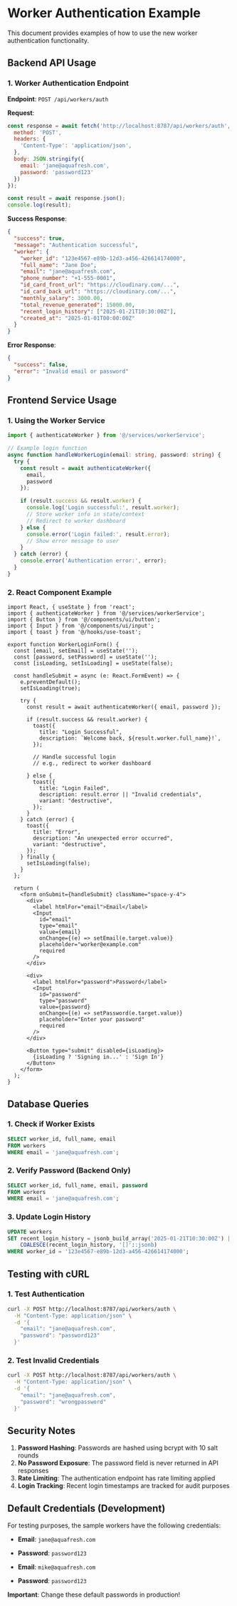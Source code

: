 # Worker Authentication Example

This document provides examples of how to use the new worker authentication functionality.

## Backend API Usage

### 1. Worker Authentication Endpoint

**Endpoint**: `POST /api/workers/auth`

**Request**:
```javascript
const response = await fetch('http://localhost:8787/api/workers/auth', {
  method: 'POST',
  headers: {
    'Content-Type': 'application/json',
  },
  body: JSON.stringify({
    email: 'jane@aquafresh.com',
    password: 'password123'
  })
});

const result = await response.json();
console.log(result);
```

**Success Response**:
```json
{
  "success": true,
  "message": "Authentication successful",
  "worker": {
    "worker_id": "123e4567-e89b-12d3-a456-426614174000",
    "full_name": "Jane Doe",
    "email": "jane@aquafresh.com",
    "phone_number": "+1-555-0001",
    "id_card_front_url": "https://cloudinary.com/...",
    "id_card_back_url": "https://cloudinary.com/...",
    "monthly_salary": 3000.00,
    "total_revenue_generated": 15000.00,
    "recent_login_history": ["2025-01-21T10:30:00Z"],
    "created_at": "2025-01-01T00:00:00Z"
  }
}
```

**Error Response**:
```json
{
  "success": false,
  "error": "Invalid email or password"
}
```

## Frontend Service Usage

### 1. Using the Worker Service

```typescript
import { authenticateWorker } from '@/services/workerService';

// Example login function
async function handleWorkerLogin(email: string, password: string) {
  try {
    const result = await authenticateWorker({
      email,
      password
    });

    if (result.success && result.worker) {
      console.log('Login successful:', result.worker);
      // Store worker info in state/context
      // Redirect to worker dashboard
    } else {
      console.error('Login failed:', result.error);
      // Show error message to user
    }
  } catch (error) {
    console.error('Authentication error:', error);
  }
}
```

### 2. React Component Example

```tsx
import React, { useState } from 'react';
import { authenticateWorker } from '@/services/workerService';
import { Button } from '@/components/ui/button';
import { Input } from '@/components/ui/input';
import { toast } from '@/hooks/use-toast';

export function WorkerLoginForm() {
  const [email, setEmail] = useState('');
  const [password, setPassword] = useState('');
  const [isLoading, setIsLoading] = useState(false);

  const handleSubmit = async (e: React.FormEvent) => {
    e.preventDefault();
    setIsLoading(true);

    try {
      const result = await authenticateWorker({ email, password });

      if (result.success && result.worker) {
        toast({
          title: "Login Successful",
          description: `Welcome back, ${result.worker.full_name}!`,
        });
        
        // Handle successful login
        // e.g., redirect to worker dashboard
        
      } else {
        toast({
          title: "Login Failed",
          description: result.error || "Invalid credentials",
          variant: "destructive",
        });
      }
    } catch (error) {
      toast({
        title: "Error",
        description: "An unexpected error occurred",
        variant: "destructive",
      });
    } finally {
      setIsLoading(false);
    }
  };

  return (
    <form onSubmit={handleSubmit} className="space-y-4">
      <div>
        <label htmlFor="email">Email</label>
        <Input
          id="email"
          type="email"
          value={email}
          onChange={(e) => setEmail(e.target.value)}
          placeholder="worker@example.com"
          required
        />
      </div>
      
      <div>
        <label htmlFor="password">Password</label>
        <Input
          id="password"
          type="password"
          value={password}
          onChange={(e) => setPassword(e.target.value)}
          placeholder="Enter your password"
          required
        />
      </div>
      
      <Button type="submit" disabled={isLoading}>
        {isLoading ? 'Signing in...' : 'Sign In'}
      </Button>
    </form>
  );
}
```

## Database Queries

### 1. Check if Worker Exists
```sql
SELECT worker_id, full_name, email 
FROM workers 
WHERE email = 'jane@aquafresh.com';
```

### 2. Verify Password (Backend Only)
```sql
SELECT worker_id, full_name, email, password 
FROM workers 
WHERE email = 'jane@aquafresh.com';
```

### 3. Update Login History
```sql
UPDATE workers 
SET recent_login_history = jsonb_build_array('2025-01-21T10:30:00Z') || 
    COALESCE(recent_login_history, '[]'::jsonb)
WHERE worker_id = '123e4567-e89b-12d3-a456-426614174000';
```

## Testing with cURL

### 1. Test Authentication
```bash
curl -X POST http://localhost:8787/api/workers/auth \
  -H "Content-Type: application/json" \
  -d '{
    "email": "jane@aquafresh.com",
    "password": "password123"
  }'
```

### 2. Test Invalid Credentials
```bash
curl -X POST http://localhost:8787/api/workers/auth \
  -H "Content-Type: application/json" \
  -d '{
    "email": "jane@aquafresh.com",
    "password": "wrongpassword"
  }'
```

## Security Notes

1. **Password Hashing**: Passwords are hashed using bcrypt with 10 salt rounds
2. **No Password Exposure**: The password field is never returned in API responses
3. **Rate Limiting**: The authentication endpoint has rate limiting applied
4. **Login Tracking**: Recent login timestamps are tracked for audit purposes

## Default Credentials (Development)

For testing purposes, the sample workers have the following credentials:

- **Email**: `jane@aquafresh.com`
- **Password**: `password123`

- **Email**: `mike@aquafresh.com`
- **Password**: `password123`

**Important**: Change these default passwords in production!
